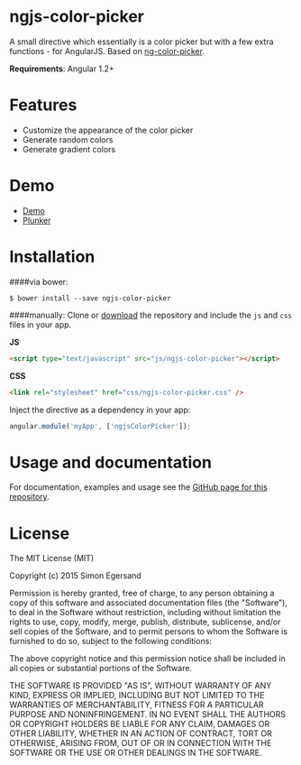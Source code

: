 # ngjs-color-picker

A small directive which essentially is a color picker but with a few extra functions - for AngularJS. Based on [ng-color-picker](https://github.com/joujiahe/ng-color-picker).

**Requirements**: Angular 1.2+

# Features
- Customize the appearance of the color picker
- Generate random colors
- Generate gradient colors

# Demo
- [Demo](http://simeg.github.io/ngjs-color-picker)
- [Plunker](http://embed.plnkr.co/INXf3efkYeP1gWaF9SId/preview)

# Installation
####via bower:
```
$ bower install --save ngjs-color-picker
```
####manually:
Clone or [download](https://github.com/simeg/ngjs-color-picker/archive/master.zip) the repository and include the `js` and `css` files in your app.

**JS**

``` html
<script type="text/javascript" src="js/ngjs-color-picker"></script>
```

**CSS**

``` html
<link rel="stylesheet" href="css/ngjs-color-picker.css" />
```

Inject the directive as a dependency in your app:

``` javascript
angular.module('myApp', ['ngjsColorPicker']);
```

# Usage and documentation
For documentation, examples and usage see the [GitHub page for this repository](http://simeg.github.io/ngjs-color-picker).

# License
The MIT License (MIT)

Copyright (c) 2015 Simon Egersand

Permission is hereby granted, free of charge, to any person obtaining a copy
of this software and associated documentation files (the "Software"), to deal
in the Software without restriction, including without limitation the rights
to use, copy, modify, merge, publish, distribute, sublicense, and/or sell
copies of the Software, and to permit persons to whom the Software is
furnished to do so, subject to the following conditions:

The above copyright notice and this permission notice shall be included in
all copies or substantial portions of the Software.

THE SOFTWARE IS PROVIDED "AS IS", WITHOUT WARRANTY OF ANY KIND, EXPRESS OR
IMPLIED, INCLUDING BUT NOT LIMITED TO THE WARRANTIES OF MERCHANTABILITY,
FITNESS FOR A PARTICULAR PURPOSE AND NONINFRINGEMENT. IN NO EVENT SHALL THE
AUTHORS OR COPYRIGHT HOLDERS BE LIABLE FOR ANY CLAIM, DAMAGES OR OTHER
LIABILITY, WHETHER IN AN ACTION OF CONTRACT, TORT OR OTHERWISE, ARISING FROM,
OUT OF OR IN CONNECTION WITH THE SOFTWARE OR THE USE OR OTHER DEALINGS IN
THE SOFTWARE.